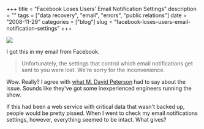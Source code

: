 +++
title = "Facebook Loses Users' Email Notification Settings"
description = ""
tags = ["data recovery", "email", "errors", "public relations"]
date = "2008-11-29"
categories = ["blog"]
slug = "facebook-loses-users-email-notification-settings"
+++



  <div class="notebook-screenshot"><img src="//media.konigi.com/notebook/facebook-email-settings.jpg" class="notebook-image" /></div><p>I got this in my email from Facebook. </p>
<blockquote><p>Unfortunately, the settings that control which email notifications get sent to you were lost. We're sorry for the inconvenience.</p></blockquote>
<p>Wow. Really? I agree with <a href="http://broadcast.oreilly.com/2008/11/dear-facebook-you-lost-my-what.html">what M. David Peterson</a> had to say about the issue. Sounds like they've got some inexperienced engineers running the show. </p>
<p>If this had been a web service with critical data that wasn't backed up, people would be pretty pissed. When I went to check my email notifications settings, however, everything seemed to be intact. What gives?</p>
    
  
